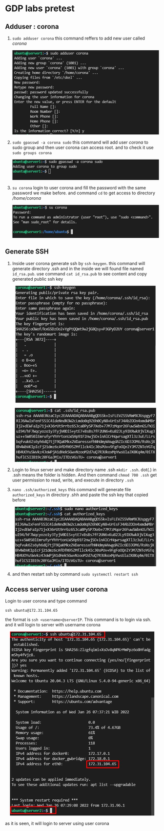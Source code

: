 # GDP labs pretest

## Adduser : corona
1. `sudo adduser corona` this command reffers to add new user called *corona*
    <p align="center">
        <img src=assets\adduser1.jpg />
    </p>

2. `sudo gpasswd -a corona sudo` this command will add user *corona* to sudo group and then user corona can access root. and to check it use `sudo groups corona`
    <p align="center">
        <img src=assets\adduser2.jpg />
    </p>

3. `su corona` login to user corona and fill the password with the same password we make before. and command `cd` to get access to directory */home/corona*
    <p align="center">
        <img src=assets\adduser3.jpg />
    </p>


## Generate SSH
1. Inside user corona generate ssh by `ssh-keygen`. this command will generate directory .ssh and in the inside we will found file named `id_rsa.pub`. use command `cat id_rsa.pub` to see content and copy generated public ssh key
    <p align="center">
        <img src=assets\generatessh1.jpg />
    </p>
    <p align="center">
        <img src=assets\generatessh1.1.jpg />
    </p>

2. Login to linux server and make directory name .ssh `mkdir .ssh`. dot(.) in .ssh means the folder is hidden. And then command `chmod 700 .ssh` get user permission to read, write, and execute in directory `.ssh` 
3. `nano .ssh/authorized_keys` this command will generate file `authorized_keys` in directory .shh and paste the ssh key that copied before
    <p align="center">
        <img src=assets\generatessh2.jpg />
    </p>

4. and then restart ssh by command `sudo systemctl restart ssh`

## Access server using user corona
Login to user corona and type command 
```
ssh ubuntu@172.31.104.65
```
the format is `ssh <username>@serverIP`. This command is to login via ssh. and it will login to server with username corona
<p align="center">
    <img src=assets\accessuser.jpg />
</p>

as it is seen, it will login to server using user corona 
